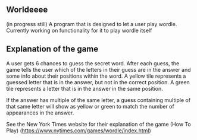 ## Worldeeee
(in progress still)
A program that is designed to let a user play wordle. Currently working on functionality for it to play wordle itself

## Explanation of the game
A user gets 6 chances to guess the secret word.
After each guess, the game tells the user which of the letters in their guess are in the answer
and some info about their positions within the word.
A yellow tile represents a guessed letter that is in the answer, but not in the correct position.
A green tile represents a letter that is in the answer in the same position.

If the answer has multiple of the same letter, a guess containing multiple of that same letter will 
show as yellow or green to match the number of appearances in the answer.

See the New York Times website for their explanation of the game (How To Play) (https://www.nytimes.com/games/wordle/index.html)